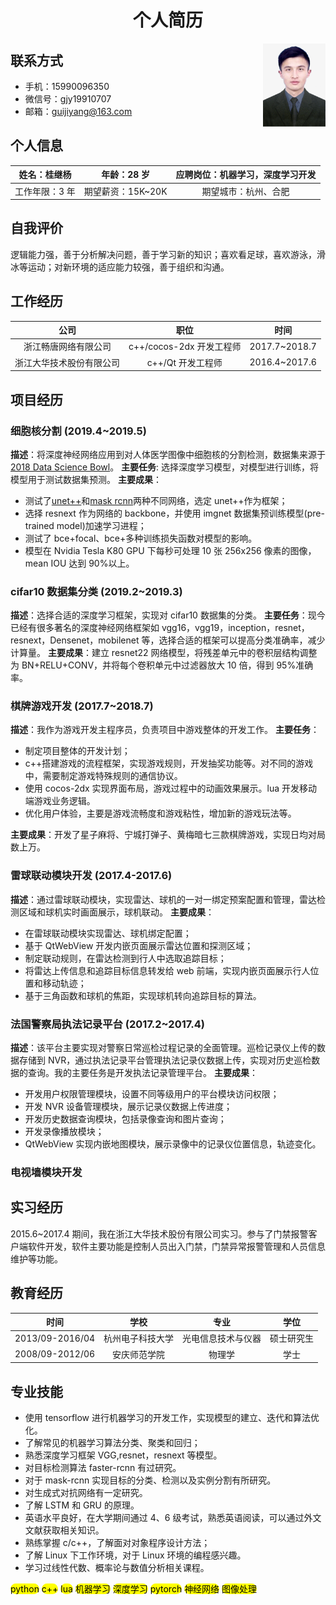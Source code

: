 <!-- @import "my-style.less" -->

# <center>个人简历</center>

<div style="float:right">
    <img src="img/zhenjianzhao.png" width="100">
</div>

## 联系方式

- 手机：15990096350
- 微信号：gjy19910707
- 邮箱：guijiyang@163.com

## 个人信息

|  姓名：桂继杨  |    年龄：28 岁    | 应聘岗位：机器学习，深度学习开发 |
| :------------: | :---------------: | :------------------------------: |
| 工作年限：3 年 | 期望薪资：15K~20K |       期望城市：杭州、合肥       |

## 自我评价

逻辑能力强，善于分析解决问题，善于学习新的知识；喜欢看足球，喜欢游泳，滑冰等运动；对新环境的适应能力较强，善于组织和沟通。

## 工作经历

|           公司           |           职位           |     时间      |
| :----------------------: | :----------------------: | :-----------: |
|   浙江畅唐网络有限公司   | c++/cocos-2dx 开发工程师 | 2017.7~2018.7 |
| 浙江大华技术股份有限公司 |    c++/Qt 开发工程师     | 2016.4~2017.6 |

## 项目经历

### 细胞核分割 (2019.4~2019.5)

**描述**：将深度神经网络应用到对人体医学图像中细胞核的分割检测，数据集来源于[2018 Data Science Bowl](https://www.kaggle.com/c/data-science-bowl-2018)。
**主要任务**: 选择深度学习模型，对模型进行训练，将模型用于测试数据集预测。
**主要成果**：

- 测试了[unet++](https://arxiv.org/pdf/1807.10165.pdf)和[mask rcnn](http://openaccess.thecvf.com/content_ICCV_2017/papers/He_Mask_R-CNN_ICCV_2017_paper.pdf)两种不同网络，选定 unet++作为框架；
- 选择 resnext 作为网络的 backbone，并使用 imgnet 数据集预训练模型(pre-trained model)加速学习进程；
- 测试了 bce+focal、bce+多种训练损失函数对模型的影响。
- 模型在 Nvidia Tesla K80 GPU 下每秒可处理 10 张 256x256 像素的图像，mean IOU 达到 90%以上。

### cifar10 数据集分类 (2019.2~2019.3)

**描述**：选择合适的深度学习框架，实现对 cifar10 数据集的分类。
**主要任务**：现今已经有很多著名的深度神经网络框架如 vgg16，vgg19，inception，resnet，resnext，Densenet，mobilenet 等，选择合适的框架可以提高分类准确率，减少计算量。
**主要成果**：建立 resnet22 网络模型，将残差单元中的卷积层结构调整为 BN+RELU+CONV，并将每个卷积单元中过滤器放大 10 倍，得到 95%准确率。

### 棋牌游戏开发 (2017.7~2018.7)

**描述**：我作为游戏开发主程序员，负责项目中游戏整体的开发工作。
**主要任务**：

- 制定项目整体的开发计划；
- c++搭建游戏的流程框架，实现游戏规则，开发抽奖功能等。对不同的游戏中，需要制定游戏特殊规则的通信协议。
- 使用 cocos-2dx 实现界面布局，游戏过程中的动画效果展示。lua 开发移动端游戏业务逻辑。
- 优化用户体验，主要是游戏流畅度和游戏粘性，增加新的游戏玩法等。

**主要成果**：开发了星子麻将、宁城打弹子、黄梅暗七三款棋牌游戏，实现日均对局数上万。

### 雷球联动模块开发 (2017.4-2017.6)

**描述**：通过雷球联动模块，实现雷达、球机的一对一绑定预案配置和管理，雷达检测区域和球机实时画面展示，球机联动。
**主要成果**：

- 在雷球联动模块实现雷达、球机绑定配置；
- 基于 QtWebView 开发内嵌页面展示雷达位置和探测区域；
- 制定联动规则，在雷达检测到行人中选取追踪目标；
- 将雷达上传信息和追踪目标信息转发给 web 前端，实现内嵌页面展示行人位置和移动轨迹；
- 基于三角函数和球机的焦距，实现球机转向追踪目标的算法。

### 法国警察局执法记录平台 (2017.2~2017.4)

**描述**：该平台主要实现对警察日常巡检过程记录的全面管理。巡检记录仪上传的数据存储到 NVR，通过执法记录平台管理执法记录仪数据上传，实现对历史巡检数据的查询。我的主要任务是开发执法记录管理平台。
**主要成果**：

- 开发用户权限管理模块，设置不同等级用户的平台模块访问权限；
- 开发 NVR 设备管理模块，展示记录仪数据上传进度；
- 开发历史数据查询模块，包括录像查询和图片查询；
- 开发录像播放模块；
- QtWebView 实现内嵌地图模块，展示录像中的记录仪位置信息，轨迹变化。

### 电视墙模块开发

## 实习经历

2015.6~2017.4 期间，我在浙江大华技术股份有限公司实习。参与了门禁报警客户端软件开发，软件主要功能是控制人员出入门禁，门禁异常报警管理和人员信息维护等功能。

## 教育经历

|      时间       |       学校       |        专业        |    学位    |
| :-------------: | :--------------: | :----------------: | :--------: |
| 2013/09-2016/04 | 杭州电子科技大学 | 光电信息技术与仪器 | 硕士研究生 |
| 2008/09-2012/06 |   安庆师范学院   |       物理学       |    学士    |

## 专业技能

- 使用 tensorflow 进行机器学习的开发工作，实现模型的建立、迭代和算法优化。
- 了解常见的机器学习算法分类、聚类和回归；
- 熟悉深度学习框架 VGG,resnet，resnext 等模型。
- 对目标检测算法 faster-rcnn 有过研究。
- 对于 mask-rcnn 实现目标的分类、检测以及实例分割有所研究。
- 对生成式对抗网络有一定研究。
- 了解 LSTM 和 GRU 的原理。
- 英语水平良好，在大学期间通过 4、6 级考试，熟悉英语阅读，可以通过外文文献获取相关知识。
- 熟练掌握 c/c++，了解面对对象程序设计方法；
- 了解 Linux 下工作环境，对于 Linux 环境的编程感兴趣。
- 学习过线性代数、概率论与数值分析相关课程。

<mark style="width:50px;height:40px;border-radius:15px;">python</mark> <mark style="width:50px;height:30px;border-radius:15px;">c++</mark> <mark style="width:50px;height:30px;border-radius:15px;">lua</mark> <mark style="width:50px;height:30px;border-radius:15px;">机器学习</mark> <mark style="width:50px;height:30px;border-radius:15px;">深度学习</mark> <mark style="width:50px;height:30px;border-radius:15px;">pytorch</mark> <mark style="width:50px;height:30px;border-radius:15px;">神经网络</mark> <mark style="width:50px;height:30px;border-radius:15px;">图像处理</mark>
